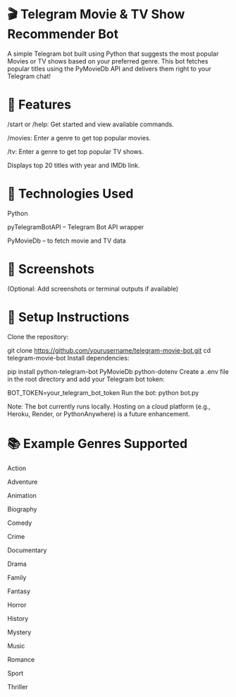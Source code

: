# 🎬 Telegram Movie & TV Show Recommender Bot
A simple Telegram bot built using Python that suggests the most popular Movies or TV shows based on your preferred genre. This bot fetches popular titles using the PyMovieDb API and delivers them right to your Telegram chat!


# 🚀 Features
/start or /help: Get started and view available commands.

/movies: Enter a genre to get top popular movies.

/tv: Enter a genre to get top popular TV shows.

Displays top 20 titles with year and IMDb link.

# 🧠 Technologies Used
Python

pyTelegramBotAPI – Telegram Bot API wrapper

PyMovieDb – to fetch movie and TV data

# 📸 Screenshots
(Optional: Add screenshots or terminal outputs if available)

# 🔧 Setup Instructions
Clone the repository:


git clone https://github.com/yourusername/telegram-movie-bot.git
cd telegram-movie-bot
Install dependencies:


pip install python-telegram-bot PyMovieDb python-dotenv
Create a .env file in the root directory and add your Telegram bot token:


BOT_TOKEN=your_telegram_bot_token
Run the bot:
python bot.py

Note: The bot currently runs locally. Hosting on a cloud platform (e.g., Heroku, Render, or PythonAnywhere) is a future enhancement.

# 📚 Example Genres Supported
Action

Adventure

Animation

Biography

Comedy

Crime

Documentary

Drama

Family

Fantasy

Horror

History

Mystery

Music

Romance

Sport

Thriller

